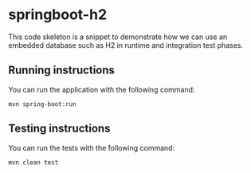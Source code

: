 # springboot-h2
<p>
This code skeleton is a snippet to demonstrate how we can use an embedded database such as H2 in runtime and integration test phases.
</p>

## Running instructions
You can run the application with the following command:

```
mvn spring-boot:run
```

## Testing instructions
You can run the tests with the following command:

```
mvn clean test
```
